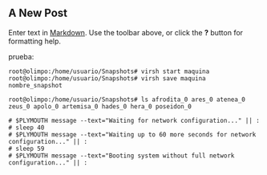## A New Post

Enter text in [Markdown](http://daringfireball.net/projects/markdown/). Use the toolbar above, or click the **?** button for formatting help.

prueba:

`root@olimpo:/home/usuario/Snapshots# virsh start maquina  root@olimpo:/home/usuario/Snapshots# virsh save maquina nombre_snapshot`

`root@olimpo:/home/usuario/Snapshots# ls afrodita_0 ares_0 atenea_0 zeus_0 apolo_0 artemisa_0 hades_0 hera_0 poseidon_0`
~~~
# $PLYMOUTH message --text="Waiting for network configuration..." || :
# sleep 40
# $PLYMOUTH message --text="Waiting up to 60 more seconds for network configuration..." || :
# sleep 59
# $PLYMOUTH message --text="Booting system without full network configuration..." || :
~~~
